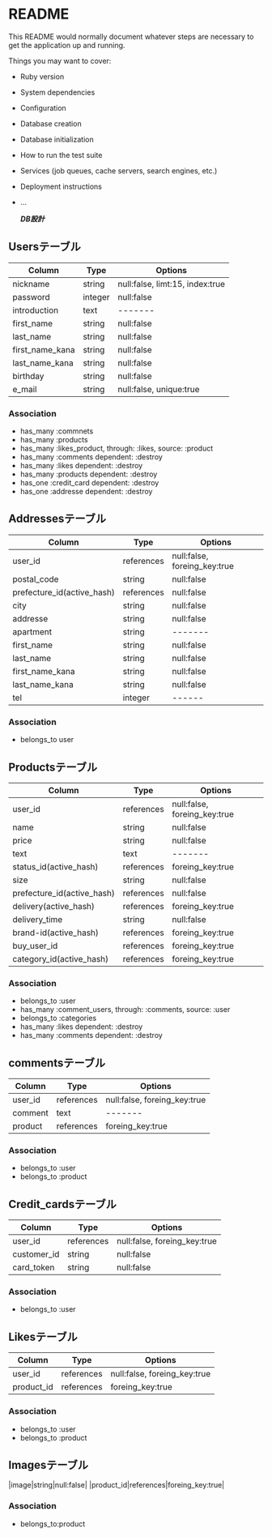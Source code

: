 # README

This README would normally document whatever steps are necessary to get the
application up and running.

Things you may want to cover:

* Ruby version

* System dependencies

* Configuration

* Database creation

* Database initialization

* How to run the test suite

* Services (job queues, cache servers, search engines, etc.)

* Deployment instructions

* ...

  ***DB設計***

## Usersテーブル
  |Column|Type|Options|
  |------|----|-------|
  |nickname|string|null:false, limt:15, index:true|
  |password|integer|null:false|
  |introduction|text|-------|
  |first_name|string|null:false|
  |last_name|string|null:false|
  |first_name_kana|string|null:false|
  |last_name_kana|string|null:false|
  |birthday|string|null:false|
  |e_mail|string|null:false, unique:true|
### Association
- has_many :commnets
- has_many :products
- has_many :likes_product, through: :likes, source: :product
- has_many :comments dependent: :destroy
- has_many :likes dependent: :destroy
- has_many :products dependent: :destroy
- has_one :credit_card dependent: :destroy
- has_one :addresse dependent: :destroy
## Addressesテーブル
  |Column|Type|Options|
  |------|----|-------|
  |user_id|references|null:false, foreing_key:true|
  |postal_code|string|null:false|
  |prefecture_id(active_hash)|references|null:false|
  |city|string|null:false|
  |addresse|string|null:false|
  |apartment|string|-------|
  |first_name|string|null:false|
  |last_name|string|null:false|
  |first_name_kana|string|null:false|
  |last_name_kana|string|null:false|
  |tel|integer|------|
### Association
- belongs_to user
## Productsテーブル
  |Column|Type|Options|
  |------|----|-------|
  |user_id|references|null:false, foreing_key:true|
  |name|string|null:false|
  |price|string|null:false|
  |text|text|-------|
  |status_id(active_hash)|references|foreing_key:true|
  |size|string|null:false|
  |prefecture_id(active_hash)|references|null:false|
  |delivery(active_hash)|references|foreing_key:true|
  |delivery_time|string|null:false|
  |brand-id(active_hash)|references|foreing_key:true|
  |buy_user_id|references|foreing_key:true|
  |category_id(active_hash)|references|foreing_key:true|
### Association
- belongs_to :user
- has_many :comment_users, through: :comments, source: :user
- belongs_to :categories
- has_many :likes dependent: :destroy
- has_many :comments dependent: :destroy
## commentsテーブル
  |Column|Type|Options|
  |------|----|-------|
  |user_id|references|null:false, foreing_key:true|
  |comment|text|-------|
  |product|references|foreing_key:true|
### Association
- belongs_to :user
- belongs_to :product
## Credit_cardsテーブル
  |Column|Type|Options|
  |------|----|-------|
  |user_id|references|null:false, foreing_key:true|
  |customer_id|string|null:false|
  |card_token|string|null:false|
### Association
- belongs_to :user
## Likesテーブル
  |Column|Type|Options|
  |------|----|-------|
  |user_id|references|null:false, foreing_key:true|
  |product_id|references|foreing_key:true|
### Association
- belongs_to :user
- belongs_to :product
## Imagesテーブル
  |image|string|null:false|
  |product_id|references|foreing_key:true|
### Association
- belongs_to:product